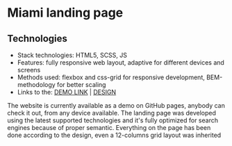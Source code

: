 # Miami landing page

## Technologies
- Stack technologies: HTML5, SCSS, JS
- Features: fully responsive web layout, adaptive for different devices and screens
- Methods used: flexbox and css-grid for responsive development, BEM-methodology for better scaling
- Links to the: [DEMO LINK](https://sasha-kozlovskyy.github.io/MIAMI/) | [DESIGN](https://www.figma.com/file/nHz8bflIwJaWP3P99vKTH5/miami_home_new?node-id=16033%3A3)

The website is currently available as a demo on GitHub pages, anybody can check it out, from any device available. The landing page was developed using the latest supported technologies and it's fully optimized for search engines because of proper semantic. Everything on the page has been done according to the design, even a 12-columns grid layout was inherited
